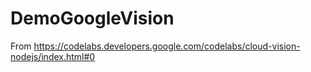 # DemoGoogleVision

From https://codelabs.developers.google.com/codelabs/cloud-vision-nodejs/index.html#0 
